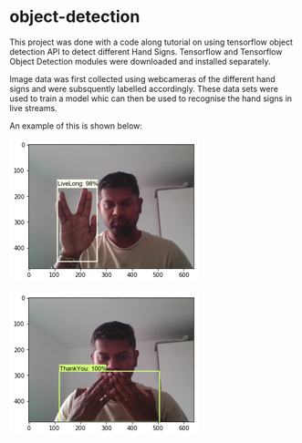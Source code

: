 # object-detection

This project was done with a code along tutorial on using tensorflow object detection API to detect different Hand Signs. Tensorflow and Tensorflow Object Detection modules were downloaded and installed separately.

Image data was first collected using webcameras of the different hand signs and were subsquently labelled accordingly. These data sets were used to train a model whic can then be used to recognise the hand signs in live streams.

An example of this is shown below:

![hand_sign_1](hand_sign_1.png)


![hand_sign_2](hand_sign_2.png)

